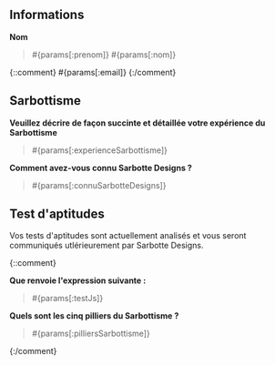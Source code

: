 ## Informations

**Nom**

> #{params[:prenom]} #{params[:nom]}

{::comment}
#{params[:email]}
{:/comment}

## Sarbottisme

**Veuillez décrire de façon succinte et détaillée votre expérience du Sarbottisme**

> #{params[:experienceSarbottisme]}

**Comment avez-vous connu Sarbotte Designs ?**

> #{params[:connuSarbotteDesigns]}

## Test d'aptitudes

Vos tests d'aptitudes sont actuellement analisés et vous seront communiqués utlérieurement par Sarbotte Designs.

{::comment}

**Que renvoie l'expression suivante :**

> #{params[:testJs]}

**Quels sont les cinq pilliers du Sarbottisme ?**

> #{params[:pilliersSarbottisme]}

{:/comment}